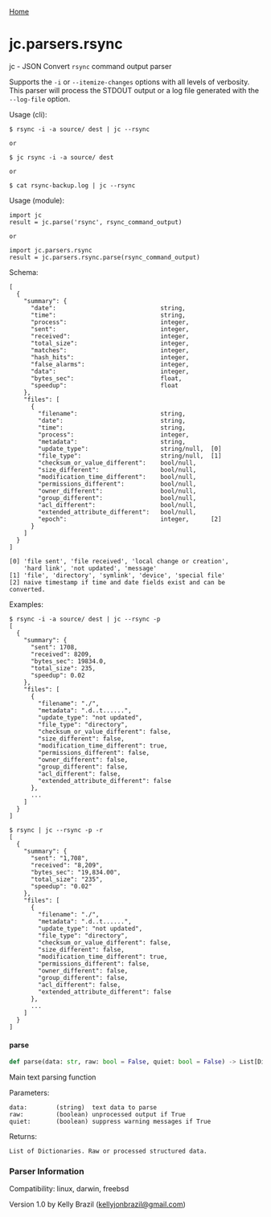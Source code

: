 [Home](https://kellyjonbrazil.github.io/jc/)
<a id="jc.parsers.rsync"></a>

# jc.parsers.rsync

jc - JSON Convert `rsync` command output parser

Supports the `-i` or `--itemize-changes` options with all levels of
verbosity. This parser will process the STDOUT output or a log file
generated with the `--log-file` option.

Usage (cli):

    $ rsync -i -a source/ dest | jc --rsync

    or

    $ jc rsync -i -a source/ dest

    or

    $ cat rsync-backup.log | jc --rsync

Usage (module):

    import jc
    result = jc.parse('rsync', rsync_command_output)

    or

    import jc.parsers.rsync
    result = jc.parsers.rsync.parse(rsync_command_output)

Schema:

    [
      {
        "summary": {
          "date":                             string,
          "time":                             string,
          "process":                          integer,
          "sent":                             integer,
          "received":                         integer,
          "total_size":                       integer,
          "matches":                          integer,
          "hash_hits":                        integer,
          "false_alarms":                     integer,
          "data":                             integer,
          "bytes_sec":                        float,
          "speedup":                          float
        },
        "files": [
          {
            "filename":                       string,
            "date":                           string,
            "time":                           string,
            "process":                        integer,
            "metadata":                       string,
            "update_type":                    string/null,  [0]
            "file_type":                      string/null,  [1]
            "checksum_or_value_different":    bool/null,
            "size_different":                 bool/null,
            "modification_time_different":    bool/null,
            "permissions_different":          bool/null,
            "owner_different":                bool/null,
            "group_different":                bool/null,
            "acl_different":                  bool/null,
            "extended_attribute_different":   bool/null,
            "epoch":                          integer,      [2]
          }
        ]
      }
    ]

    [0] 'file sent', 'file received', 'local change or creation',
        'hard link', 'not updated', 'message'
    [1] 'file', 'directory', 'symlink', 'device', 'special file'
    [2] naive timestamp if time and date fields exist and can be converted.

Examples:

    $ rsync -i -a source/ dest | jc --rsync -p
    [
      {
        "summary": {
          "sent": 1708,
          "received": 8209,
          "bytes_sec": 19834.0,
          "total_size": 235,
          "speedup": 0.02
        },
        "files": [
          {
            "filename": "./",
            "metadata": ".d..t......",
            "update_type": "not updated",
            "file_type": "directory",
            "checksum_or_value_different": false,
            "size_different": false,
            "modification_time_different": true,
            "permissions_different": false,
            "owner_different": false,
            "group_different": false,
            "acl_different": false,
            "extended_attribute_different": false
          },
          ...
        ]
      }
    ]

    $ rsync | jc --rsync -p -r
    [
      {
        "summary": {
          "sent": "1,708",
          "received": "8,209",
          "bytes_sec": "19,834.00",
          "total_size": "235",
          "speedup": "0.02"
        },
        "files": [
          {
            "filename": "./",
            "metadata": ".d..t......",
            "update_type": "not updated",
            "file_type": "directory",
            "checksum_or_value_different": false,
            "size_different": false,
            "modification_time_different": true,
            "permissions_different": false,
            "owner_different": false,
            "group_different": false,
            "acl_different": false,
            "extended_attribute_different": false
          },
          ...
        ]
      }
    ]

<a id="jc.parsers.rsync.parse"></a>

#### parse

```python
def parse(data: str, raw: bool = False, quiet: bool = False) -> List[Dict]
```

Main text parsing function

Parameters:

    data:        (string)  text data to parse
    raw:         (boolean) unprocessed output if True
    quiet:       (boolean) suppress warning messages if True

Returns:

    List of Dictionaries. Raw or processed structured data.

### Parser Information
Compatibility:  linux, darwin, freebsd

Version 1.0 by Kelly Brazil (kellyjonbrazil@gmail.com)
